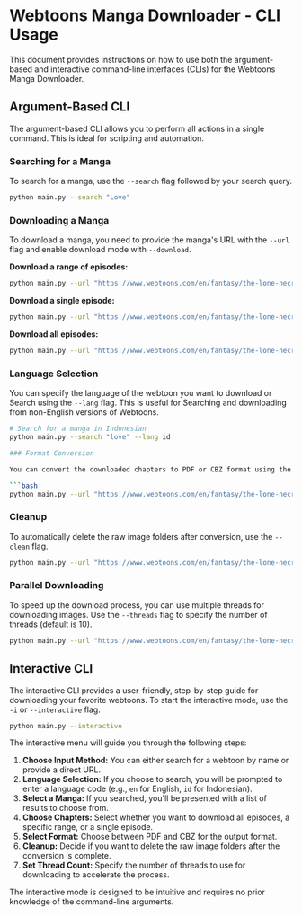 # Webtoons Manga Downloader - CLI Usage

This document provides instructions on how to use both the argument-based and interactive command-line interfaces (CLIs) for the Webtoons Manga Downloader.

## Argument-Based CLI

The argument-based CLI allows you to perform all actions in a single command. This is ideal for scripting and automation.

### Searching for a Manga

To search for a manga, use the `--search` flag followed by your search query.

```bash
python main.py --search "Love"
```

### Downloading a Manga

To download a manga, you need to provide the manga's URL with the `--url` flag and enable download mode with `--download`.

**Download a range of episodes:**

```bash
python main.py --url "https://www.webtoons.com/en/fantasy/the-lone-necromancer/list?title_no=3690" --download --range 1-10
```

**Download a single episode:**

```bash
python main.py --url "https://www.webtoons.com/en/fantasy/the-lone-necromancer/list?title_no=3690" --download --single 5
```

**Download all episodes:**

```bash
python main.py --url "https://www.webtoons.com/en/fantasy/the-lone-necromancer/list?title_no=3690" --download --all
```

### Language Selection

You can specify the language of the webtoon you want to download or Search using the `--lang` flag. This is useful for Searching and downloading from non-English versions of Webtoons.

```bash
# Search for a manga in Indonesian
python main.py --search "love" --lang id

### Format Conversion

You can convert the downloaded chapters to PDF or CBZ format using the `--format` flag.

```bash
python main.py --url "https://www.webtoons.com/en/fantasy/the-lone-necromancer/list?title_no=3690" --download --range 1-5 --format pdf
```

### Cleanup

To automatically delete the raw image folders after conversion, use the `--clean` flag.

```bash
python main.py --url "https://www.webtoons.com/en/fantasy/the-lone-necromancer/list?title_no=3690" --download --all --format cbz --clean
```

### Parallel Downloading

To speed up the download process, you can use multiple threads for downloading images. Use the `--threads` flag to specify the number of threads (default is 10).

```bash
python main.py --url "https://www.webtoons.com/en/fantasy/the-lone-necromancer/list?title_no=3690" --download --all --threads 20
```

## Interactive CLI

The interactive CLI provides a user-friendly, step-by-step guide for downloading your favorite webtoons. To start the interactive mode, use the `-i` or `--interactive` flag.

```bash
python main.py --interactive
```

The interactive menu will guide you through the following steps:

1.  **Choose Input Method:** You can either search for a webtoon by name or provide a direct URL.
2.  **Language Selection:** If you choose to search, you will be prompted to enter a language code (e.g., `en` for English, `id` for Indonesian).
3.  **Select a Manga:** If you searched, you'll be presented with a list of results to choose from.
4.  **Choose Chapters:** Select whether you want to download all episodes, a specific range, or a single episode.
5.  **Select Format:** Choose between PDF and CBZ for the output format.
6.  **Cleanup:** Decide if you want to delete the raw image folders after the conversion is complete.
7.  **Set Thread Count:** Specify the number of threads to use for downloading to accelerate the process.

The interactive mode is designed to be intuitive and requires no prior knowledge of the command-line arguments.
